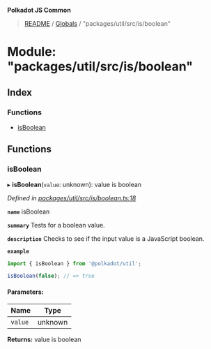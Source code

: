**Polkadot JS Common**

> [README](../README.md) / [Globals](../globals.md) / "packages/util/src/is/boolean"

# Module: "packages/util/src/is/boolean"

## Index

### Functions

* [isBoolean](_packages_util_src_is_boolean_.md#isboolean)

## Functions

### isBoolean

▸ **isBoolean**(`value`: unknown): value is boolean

*Defined in [packages/util/src/is/boolean.ts:18](https://github.com/polkadot-js/common/blob/dd1220ac/packages/util/src/is/boolean.ts#L18)*

**`name`** isBoolean

**`summary`** Tests for a boolean value.

**`description`** 
Checks to see if the input value is a JavaScript boolean.

**`example`** 
<BR>

```javascript
import { isBoolean } from '@polkadot/util';

isBoolean(false); // => true
```

#### Parameters:

Name | Type |
------ | ------ |
`value` | unknown |

**Returns:** value is boolean
